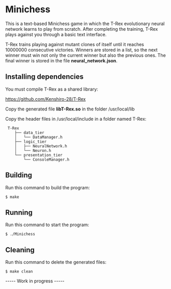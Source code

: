 # Minichess

This is a text-based Minichess game in which the T-Rex evolutionary neural network learns to play from scratch. After completing the training, T-Rex plays against you through a basic text interface.

T-Rex trains playing against mutant clones of itself until it reaches 10000000 consecutive victories. Winners are stored in a list, so the next winner must win not only the current winner but also the previous ones. The final winner is stored in the file **neural_network.json**.

## Installing dependencies

You must compile T-Rex as a shared library:

https://github.com/Kenshiro-28/T-Rex

Copy the generated file **libT-Rex.so** in the folder /usr/local/lib

Copy the header files in /usr/local/include in a folder named T-Rex:

``` 
 T-Rex
    ├── data_tier
    │   └── DataManager.h
    ├── logic_tier
    │   ├── NeuralNetwork.h
    │   └── Neuron.h
    └── presentation_tier
        └── ConsoleManager.h
```
## Building

Run this command to build the program:

```
$ make
```

## Running

Run this command to start the program:

```
$ ./Minichess
```

## Cleaning

Run this command to delete the generated files:

```
$ make clean
```

----- Work in progress -----
